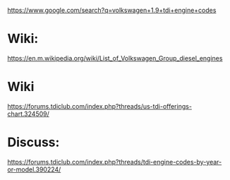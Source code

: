 https://www.google.com/search?q=volkswagen+1.9+tdi+engine+codes

# Wiki:
https://en.m.wikipedia.org/wiki/List_of_Volkswagen_Group_diesel_engines

# Wiki
https://forums.tdiclub.com/index.php?threads/us-tdi-offerings-chart.324509/

# Discuss:
https://forums.tdiclub.com/index.php?threads/tdi-engine-codes-by-year-or-model.390224/
